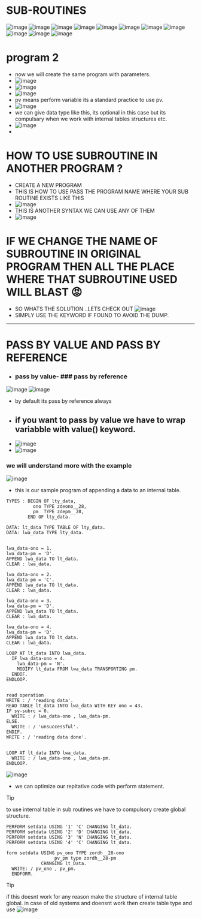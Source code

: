 # SUB-ROUTINES 

![image](https://github.com/bhuvabhavik/MY-ABAP-CHEATSHEET/assets/49744703/f732eb5b-6f34-4d4e-a5b8-a813a5764e80)
![image](https://github.com/bhuvabhavik/MY-ABAP-CHEATSHEET/assets/49744703/e7869efe-b2fc-4f70-bb47-c2d4940016e7)
![image](https://github.com/bhuvabhavik/MY-ABAP-CHEATSHEET/assets/49744703/b1dc94ac-03b4-4715-8bc1-431b55180369)
![image](https://github.com/bhuvabhavik/MY-ABAP-CHEATSHEET/assets/49744703/b62f2900-0735-4b78-92b7-0b923680b2ac)
![image](https://github.com/bhuvabhavik/MY-ABAP-CHEATSHEET/assets/49744703/cf9597a5-39b5-4e8f-bd07-d3424ea41d7d)
![image](https://github.com/bhuvabhavik/MY-ABAP-CHEATSHEET/assets/49744703/49cb87f4-b604-43d3-a6c9-4e8372540732)
![image](https://github.com/bhuvabhavik/MY-ABAP-CHEATSHEET/assets/49744703/ea225e5e-e729-49bd-976f-0a368ecca2ff)
![image](https://github.com/bhuvabhavik/MY-ABAP-CHEATSHEET/assets/49744703/3f9246a3-ea35-4a00-b314-f71a1c9e0fbe)
![image](https://github.com/bhuvabhavik/MY-ABAP-CHEATSHEET/assets/49744703/7526f655-33d1-4ad7-9532-92426fc84cc7)
![image](https://github.com/bhuvabhavik/MY-ABAP-CHEATSHEET/assets/49744703/447fb80e-c7ab-44c4-af88-bd1d072f1390)
![image](https://github.com/bhuvabhavik/MY-ABAP-CHEATSHEET/assets/49744703/e8e8e8a0-45ae-4d7d-86dd-0b27dd0b3786)

# program 2
- now we will create the same program with parameters.
- ![image](https://github.com/bhuvabhavik/MY-ABAP-CHEATSHEET/assets/49744703/87389a47-a116-4ac5-8b1b-e361c29c24a9)
- ![image](https://github.com/bhuvabhavik/MY-ABAP-CHEATSHEET/assets/49744703/6af1ae9e-2881-427c-b1be-4b3d97dc081e)
- ![image](https://github.com/bhuvabhavik/MY-ABAP-CHEATSHEET/assets/49744703/9ea2cc88-95c5-4727-bf55-e43819d2fd06)
- pv means perform variable its a standard practice to use pv.
- ![image](https://github.com/bhuvabhavik/MY-ABAP-CHEATSHEET/assets/49744703/0098e583-9f5f-484d-8437-a4744824e531)
- we can give data type like this, its optional in this case but its compulsary when we work with internal tables structures etc.
- ![image](https://github.com/bhuvabhavik/MY-ABAP-CHEATSHEET/assets/49744703/c2b2aaf2-bc55-4adc-a10b-27339e14dd9f)
- 


# HOW TO USE SUBROUTINE IN ANOTHER PROGRAM ?

- CREATE A NEW PROGRAM
- THIS IS HOW TO USE PASS THE PROGRAM NAME WHERE YOUR SUB ROUTINE EXISTS LIKE THIS
- ![image](https://github.com/bhuvabhavik/MY-ABAP-CHEATSHEET/assets/49744703/5232aa3b-2b2f-4cc3-94ac-68e9d8beba63)
-  THIS IS ANOTHER SYNTAX WE CAN USE ANY OF THEM
-  ![image](https://github.com/bhuvabhavik/MY-ABAP-CHEATSHEET/assets/49744703/0c9611bc-2829-43bc-8b7f-2de0ea407306)

  # IF WE CHANGE THE NAME OF SUBROUTINE IN ORIGINAL PROGRAM THEN ALL THE PLACE WHERE THAT SUBROUTINE USED WILL BLAST  😡
  - SO WHATS THE SOLUTION ..LETS CHECK OUT
  ![image](https://github.com/bhuvabhavik/MY-ABAP-CHEATSHEET/assets/49744703/ee0d7710-9090-4eea-a367-16d741bc02f7)
- SIMPLY USE THE KEYWORD IF FOUND TO AVOID THE DUMP.


___

# PASS BY VALUE AND PASS BY REFERENCE
- ### pass by value- ### pass by reference

![image](https://github.com/bhuvabhavik/MY-ABAP-CHEATSHEET/assets/49744703/2622a44a-d6c1-4c82-8d73-ac48d4929aab)
![image](https://github.com/bhuvabhavik/MY-ABAP-CHEATSHEET/assets/49744703/f2ad5f3c-ec71-4b62-9d3f-54080d8241b5)
- by default its pass by reference always
- ##  if you want to pass by value we have to wrap variabble with value() keyword.
- ![image](https://github.com/bhuvabhavik/MY-ABAP-CHEATSHEET/assets/49744703/4d0ea438-0098-4637-835b-68bbb81b3db6)
- ![image](https://github.com/bhuvabhavik/MY-ABAP-CHEATSHEET/assets/49744703/cc40dedf-fa13-4ed3-8686-8308185983e3)

 ### we will understand more with the example
 ![image](https://github.com/bhuvabhavik/MY-ABAP-CHEATSHEET/assets/49744703/5a976270-8b3a-44f9-8371-7507e2a734a9)
- this is our sample program of appending a data to an internal table.


```abap
TYPES : BEGIN OF lty_data,
          ono TYPE zdeono__28,
          pm  TYPE zdepm__28,
        END OF lty_data.

DATA: lt_data TYPE TABLE OF lty_data.
DATA: lwa_data TYPE lty_data.


lwa_data-ono = 1.
lwa_data-pm = 'D'.
APPEND lwa_data TO lt_data.
CLEAR : lwa_data.

lwa_data-ono = 2.
lwa_data-pm = 'C'.
APPEND lwa_data TO lt_data.
CLEAR : lwa_data.

lwa_data-ono = 3.
lwa_data-pm = 'D'.
APPEND lwa_data TO lt_data.
CLEAR : lwa_data.

lwa_data-ono = 4.
lwa_data-pm = 'D'.
APPEND lwa_data TO lt_data.
CLEAR : lwa_data.

LOOP AT lt_data INTO lwa_data.
  IF lwa_data-ono = 4.
    lwa_data-pm = 'N'.
    MODIFY lt_data FROM lwa_data TRANSPORTING pm.
  ENDIF.
ENDLOOP.


read operation
WRITE : / 'reading data'.
READ TABLE lt_data INTO lwa_data WITH KEY ono = 43.
IF sy-subrc = 0.
  WRITE : / lwa_data-ono , lwa_data-pm.
ELSE.
  WRITE : / 'unsuccessful'.
ENDIF.
WRITE : / 'reading data done'.


LOOP AT lt_data INTO lwa_data.
  WRITE : / lwa_data-ono , lwa_data-pm.
ENDLOOP.
```
![image](https://github.com/bhuvabhavik/MY-ABAP-CHEATSHEET/assets/49744703/8d019597-dcbf-4e30-9bc4-be1afb8933ac)

- we can optimize our repitative code with perform statement.

>[!TIP]
>to use internal table in sub routines we have to compulsory create global structure.

```abap
PERFORM setdata USING '1' 'C' CHANGING lt_data.
PERFORM setdata USING '2' 'D' CHANGING lt_data.
PERFORM setdata USING '3' 'N' CHANGING lt_data.
PERFORM setdata USING '4' 'C' CHANGING lt_data.

form setdata USING pv_ono TYPE zordh__28-ono
                  pv_pm type zordh__28-pm
             CHANGING lt_Data.
  WRITE: / pv_ono , pv_pm.
  ENDFORM.
  ```

>[!TIP]
>if this doesnt work for any reason make the structure of internal table global.
>in case of old systems and doensnt work
>then create table type and use
>![image](https://github.com/bhuvabhavik/MY-ABAP-CHEATSHEET/assets/49744703/d9a65ef2-d9ca-40b3-ab25-1f611daef4f0)
>
>





















  









